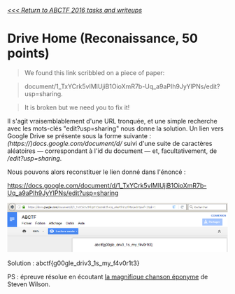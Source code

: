 _[<<< Return to ABCTF 2016 tasks and writeups](/abctf-2016)_
# Drive Home (Reconaissance, 50 points)

>We found this link scribbled on a piece of paper:

>document/1_TxYCrk5vIMlUjiB1OioXmR7b-Uq_a9aPIh9JyYlPNs/edit?usp=sharing.

>It is broken but we need you to fix it!

Il s'agit vraisemblablement d'une URL tronquée,
et une simple recherche avec les mots-clés "edit?usp=sharing" nous donne la solution.
Un lien vers Google Drive se présente sous la forme suivante :
_(https://)docs.google.com/document/d/_ suivi d'une suite de caractères aléatoires — correspondant à l'id du document — et,
facultativement, de _/edit?usp=sharing_.

Nous pouvons alors reconstituer le lien donné dans l'énoncé :

https://docs.google.com/document/d/1_TxYCrk5vIMlUjiB1OioXmR7b-Uq_a9aPIh9JyYlPNs/edit?usp=sharing

![Capture d'écran du flag Drive Home stocké sur Google Drive](drivehome.png)

Solution : abctf{g00gle_driv3_1s_my_f4v0r1t3}

PS : épreuve résolue en écoutant
[la magnifique chanson éponyme](https://www.youtube.com/watch?v=ycYewhiaVBk&list=PLZoGSO9LdNPXRgH95hNDkIij1zzmu6Dez)
de Steven Wilson.


